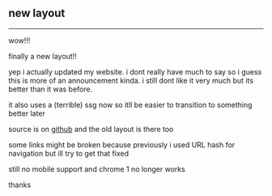 <!--[[USE_LAYOUT_generic.htm]]-->

## new layout

---

wow!!!

finally a new layout!!

yep i actually updated my website. i dont really have much to say so i guess this is more of an announcement kinda. i still dont like it very much but its better than it was before.

it also uses a (terrible) ssg now so itll be easier to transition to something better later

source is on [github](https://github.com/shandriy/me) and the old layout is there too

some links might be broken because previously i used URL hash for navigation but ill try to get that fixed

still no mobile support and chrome 1 no longer works

thanks